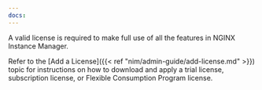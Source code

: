 ```yaml
---
docs:
---
```


A valid license is required to make full use of all the features in NGINX Instance Manager.

Refer to the [Add a License]({{< ref "nim/admin-guide/add-license.md" >}}) topic for instructions on how to download and apply a trial license, subscription license, or Flexible Consumption Program license.